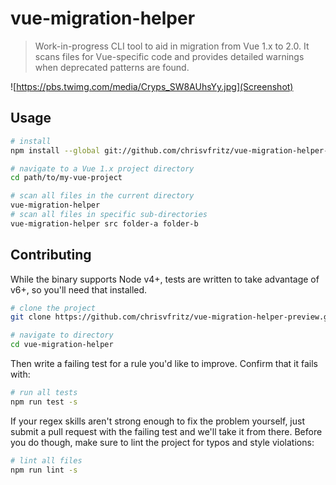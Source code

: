 # vue-migration-helper

> Work-in-progress CLI tool to aid in migration from Vue 1.x to 2.0. It scans files for Vue-specific code and provides detailed warnings when deprecated patterns are found.

![https://pbs.twimg.com/media/Cryps_SW8AUhsYy.jpg](Screenshot)

## Usage

``` sh
# install
npm install --global git://github.com/chrisvfritz/vue-migration-helper-preview.git

# navigate to a Vue 1.x project directory
cd path/to/my-vue-project

# scan all files in the current directory
vue-migration-helper
# scan all files in specific sub-directories
vue-migration-helper src folder-a folder-b
```

## Contributing

While the binary supports Node v4+, tests are written to take advantage of v6+, so you'll need that installed.

``` sh
# clone the project
git clone https://github.com/chrisvfritz/vue-migration-helper-preview.git

# navigate to directory
cd vue-migration-helper
```

Then write a failing test for a rule you'd like to improve. Confirm that it fails with:

``` sh
# run all tests
npm run test -s
```

If your regex skills aren't strong enough to fix the problem yourself, just submit a pull request with the failing test and we'll take it from there. Before you do though, make sure to lint the project for typos and style violations:

``` sh
# lint all files
npm run lint -s
```
